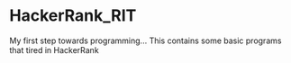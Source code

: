 # HackerRank_RIT
My first step towards programming...
This contains some basic programs that tired in HackerRank
